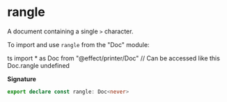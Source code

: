 # rangle

A document containing a single `>` character.

To import and use `rangle` from the "Doc" module:

ts
import \* as Doc from "@effect/printer/Doc"
// Can be accessed like this
Doc.rangle
undefined

**Signature**

```ts
export declare const rangle: Doc<never>
```
